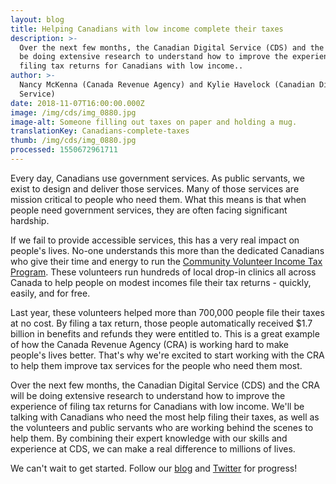 ```yaml
---
layout: blog
title: Helping Canadians with low income complete their taxes
description: >-
  Over the next few months, the Canadian Digital Service (CDS) and the CRA will
  be doing extensive research to understand how to improve the experience of
  filing tax returns for Canadians with low income..
author: >-
  Nancy McKenna (Canada Revenue Agency) and Kylie Havelock (Canadian Digital
  Service)
date: 2018-11-07T16:00:00.000Z
image: /img/cds/img_0880.jpg
image-alt: Someone filling out taxes on paper and holding a mug.
translationKey: Canadians-complete-taxes
thumb: /img/cds/img_0880.jpg
processed: 1550672961711
---
```

Every day, Canadians use government services. As public servants, we exist to design and deliver those services. Many of those services are mission critical to people who need them. What this means is that when people need government services, they are often facing significant hardship.  

If we fail to provide accessible services, this has a very real impact on people's lives. No-one understands this more than the dedicated Canadians who give their time and energy to run the [Community Volunteer Income Tax Program](https://www.canada.ca/en/revenue-agency/services/tax/individuals/community-volunteer-income-tax-program.html). These volunteers run hundreds of local drop-in clinics all across Canada to help people on modest incomes file their tax returns - quickly, easily, and for free. 

Last year, these volunteers helped more than 700,000 people file their taxes at no cost. By filing a tax return, those people automatically received $1.7 billion in benefits and refunds they were entitled to. This is a great example of how the Canada Revenue Agency (CRA) is working hard to make people's lives better. That's why we're excited to start working with the CRA to help them improve tax services for the people who need them most. 

Over the next few months, the Canadian Digital Service (CDS) and the CRA will be doing extensive research to understand how to improve the experience of filing tax returns for Canadians with low income. We'll be talking with Canadians who need the most help filing their taxes, as well as the volunteers and public servants who are working behind the scenes to help them. By combining their expert knowledge with our skills and experience at CDS, we can make a real difference to millions of lives.

We can't wait to get started. Follow our [blog](https://digital.canada.ca/blog/) and [Twitter](https://twitter.com/cds_gc) for progress!

